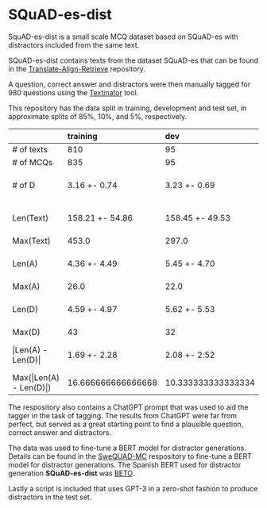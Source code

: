 # SQuAD-es-dist
SquAD-es-dist is a small scale MCQ dataset based on SQuAD-es with distractors included from the same text. 

SQuAD-es-dist contains texts from the dataset SQuAD-es that can be found in the [Translate-Align-Retrieve](https://github.com/ccasimiro88/TranslateAlignRetrieve) repository.

A question, correct answer and distractors were then manually tagged for 980 questions using the [Textinator](https://github.com/dkalpakchi/Textinator) tool.

This repository has the data split in training, development and test set, in approximate splits of 85%, 10%, and 5%, respectively.

|                        | training           | dev                | test            |
|:-----------------------|:-------------------|:-------------------|:----------------|
| # of texts             | 810                | 95                 | 48              |
| # of MCQs              | 835                | 95                 | 50              |
| # of D                 | 3.16 +- 0.74       | 3.23 +- 0.69       | 3.20 +- 0.75    |
| Len(Text)              | 158.21 +- 54.86    | 158.45 +- 49.53    | 158.18 +- 60.75 |
| Max(Text)              | 453.0              | 297.0              | 449.0           |
| Len(A)                 | 4.36 +- 4.49       | 5.45 +- 4.70       | 4.76 +- 4.37    |
| Max(A)                 | 26.0               | 22.0               | 19.0            |
| Len(D)                 | 4.59 +- 4.97       | 5.62 +- 5.53       | 4.08 +- 3.46    |
| Max(D)                 | 43                 | 32                 | 17              |
| \|Len(A) - Len(D)\|      | 1.69 +- 2.28       | 2.08 +- 2.52       | 1.85 +- 2.00    |
| Max(\|Len(A) - Len(D)\|) | 16.666666666666668 | 10.333333333333334 | 8.0             |

The respository also contains a ChatGPT prompt that was used to aid the tagger in the task of tagging. The results from ChatGPT were far from perfect, but served as a great starting point to find a plausible question, correct answer and distractors. 

The data was used to fine-tune a BERT model for distractor generations. Details can be found in the [SweQUAD-MC](https://github.com/dkalpakchi/SweQUAD-MC) respository to fine-tune a BERT model for distractor generations. The Spanish BERT used for distractor generation __SQuAD-es-dist__ was [BETO](https://github.com/dccuchile/beto).

Lastly a script is included that uses GPT-3 in a zero-shot fashion to produce distractors in the test set. 